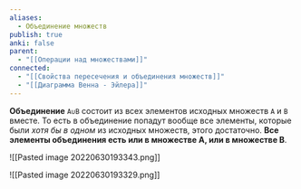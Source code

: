 ```yaml
---
aliases:
  - Объединение множеств
publish: true
anki: false
parent:
  - "[[Операции над множествами]]"
connected:
  - "[[Свойства пересечения и объединения множеств]]"
  - "[[Диаграмма Венна - Эйлера]]"
---
```


**Объединение** `A∪B` состоит из всех элементов исходных множеств `A` и `B` вместе. То есть в объединение попадут вообще все элементы, которые были _хотя бы в одном_ из исходных множеств, этого достаточно. **Все элементы объединения есть или в множестве A, или в множестве B**.

![[Pasted image 20220630193343.png]]

![[Pasted image 20220630193329.png]]
